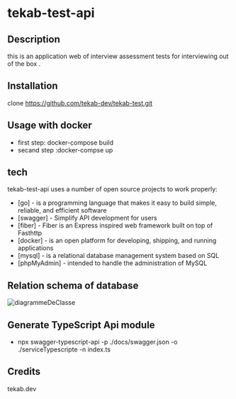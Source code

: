 # tekab-test-api

## Description
this is an application web of interview assessment tests for interviewing out of the box .
## Installation
clone https://github.com/tekab-dev/tekab-test.git
## Usage with docker
- first step: docker-compose build 
- secand step :docker-compse up 
## tech
tekab-test-api uses a number of open source projects to work properly:
- [go] -  is a programming language that makes it easy to build simple, reliable, and efficient software
- [swagger] - Simplify API development for users
- [fiber] - Fiber is an Express inspired web framework built on top of Fasthttp
- [docker] - is an open platform for developing, shipping, and running applications
- [mysql] - is a relational database management system based on SQL
- [phpMyAdmin] - intended to handle the administration of MySQL
## Relation schema of database
![diagrammeDeClasse](https://user-images.githubusercontent.com/86954805/128239872-6c56dbf2-af87-4152-a339-5e5e3325d5ec.PNG)
## Generate TypeScript Api module
- npx swagger-typescript-api -p ./docs/swagger.json -o ./serviceTypescripte -n index.ts
## Credits
tekab.dev 
